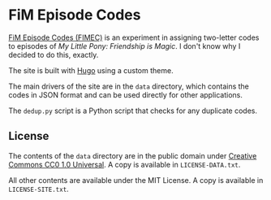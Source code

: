 # FiM Episode Codes

[FiM Episode Codes (FIMEC)](https://www.jackgraysonfox.xyz/fimec/) is an experiment in assigning two-letter codes to episodes of *My Little Pony: Friendship is Magic*. I don't know why I decided to do this, exactly.

The site is built with [Hugo](https://gohugo.io/) using a custom theme.

The main drivers of the site are in the `data` directory, which contains the codes in JSON format and can be used directly for other applications.

The `dedup.py` script is a Python script that checks for any duplicate codes.

## License

The contents of the `data` directory are in the public domain under [Creative Commons CC0 1.0 Universal](https://creativecommons.org/publicdomain/zero/1.0/). A copy is available in `LICENSE-DATA.txt`.

All other contents are available under the MIT License. A copy is available in `LICENSE-SITE.txt`.
